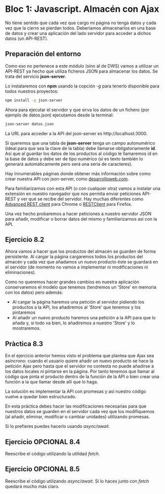 # Bloc 1: Javascript. Almacén con Ajax
No tiene sentido que cada vez que cargo mi página no tenga datos y cada vez que la cierro se pierdan todos. Deberíamos almacenarlos en una base de datos y crear una aplicación del lado servidor para acceder a dichos datos (un API-REST).

## Preparación del entorno
Como eso no pertenece a este módulo (sino al de DWS) vamos a utilizar un API-REST ya hecho que utiliza ficheros JSON para almacenar los datos. Se trata del servicio **json-server**.

Lo instalaremos con **npm** usando la copción _-g_ para tenerlo disponible para todos nuestros proyectos:
```bash
npm install -g json-server
```
Ahora para ejecutar el servidor y que sirva los datos de un fichero (por ejemplo de datos.json) ejecutamos desde la terminal:
```bash
json-server datos.json
```

La URL para acceder a la API del json-server es http://localhost:3000.

Si queremos que una tabla de **json-server** tenga un campo autonumérico (ideal para que sea la clave de la tabla) debe llamarse obligatoriamente **id**. Así que al guardar los datos de los productos al código le llamaremos id en la base de datos y debe ser de tipo numérico (si es texto también lo generará automáticamente pero será una seria de caracteres).

Hay innumerables páginas donde obtener más información sobre como crear nuestra API con json-server, como [desarrolloweb.com](https://desarrolloweb.com/articulos/crear-api-rest-json-server.html).

Para familiarizarnos con esta API (o con cualquier otra) vamos a instalar una extensión en nuestro navegador que nos permita enviar peticiones API-REST y ver qué se recibe del servidor. Hay muchas diferentes como [Advanced REST client](https://chrome.google.com/webstore/detail/advanced-rest-client/hgmloofddffdnphfgcellkdfbfbjeloo) para Chrome o [RESTClient](https://addons.mozilla.org/es/firefox/addon/restclient/) para Firefox.

Una vez hecho probaremos a hacer peticiones a nuestro servidor JSON para añadir, modificar o borrar datos del mismo y familiarizarnos así con la API.

## Ejercicio 8.2
Ahora vamos a hacer que los productos del almacén se guarden de forma persistente. Al cargar la página cargaremos todos los productos del almacén y cada vez que añadamos un nuevo producto éste se guardará en el servidor (de momento no vamos a implementar ni modificaciones ni eliminaciones).

Como no queremos hacer grandes cambios en nuestra aplicación conservaremos el modelo que tenemos (tendremos un 'Store' en memoria con los datos) pero además:
* Al cargar la página haremos una petición al servidor pidiendo los productos a la API, los añadiremos al 'Store' que tenemos y los pintaremos
* Al añadir un nuevo producto haremos una petición a la API para que lo añada y, si todo va bien, lo añadiremos a nuestro 'Store' y lo mostraremos.

## Pràctica 8.3
En el ejercicio anterior hemos visto el problema que plantea que Ajax sea asíncrono: cuando el usuario quiere añadir un nuevo producto se hace la petición Ajax pero hasta que el servidor no contesta no puede añadirse a los datos locales ni pintarse en la página. Por tanto tenemos que llamar al código que pinta el producto dentro de la función de la API o bien crear una función a la que llamar desde allí que lo haga.

La solución es implementar la API con promesas y así nuestro código vuelve a quedar bien estructurado.

En esta práctica debes hacer las modificaciones necesarias para que nuestros datos se guarden en el servidor cada vez que los modifiquemos (al añadir, eliminar, modificar o cambiar unidades) utilizando promesas.

Si lo prefieres puedes hacerlo usando  _async/await_.

## Ejercicio OPCIONAL 8.4
Reescribe el código utilizando la utilidad _fetch_. 

## Ejercicio OPCIONAL 8.5
Reescribe el código utilizando _async/await_. Si lo haces junto con _fetch_ quedará mucho más claro.
